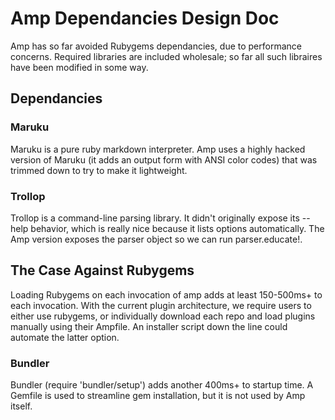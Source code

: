 # Amp Dependancies Design Doc

Amp has so far avoided Rubygems dependancies, due to performance concerns.
Required libraries are included wholesale; so far all such libraires have
been modified in some way.

## Dependancies

### Maruku

Maruku is a pure ruby markdown interpreter.
Amp uses a highly hacked version of Maruku
(it adds an output form with ANSI color codes)
that was trimmed down to try to make it lightweight.

### Trollop

Trollop is a command-line parsing library.
It didn't originally expose its --help behavior,
which is really nice because it lists options automatically.
The Amp version exposes the parser object so we can run parser.educate!.

## The Case Against Rubygems

Loading Rubygems on each invocation of amp adds at least 150-500ms+ to each invocation.
With the current plugin architecture, we require users to either use rubygems,
or individually download each repo and load plugins manually using their Ampfile.
An installer script down the line could automate the latter option.

### Bundler

Bundler (require 'bundler/setup') adds another 400ms+ to startup time.
A Gemfile is used to streamline gem installation, but it is not used by
Amp itself.


